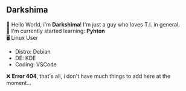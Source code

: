 ## Darkshima
👋 Hello World, i'm **Darkshima**! I'm just a guy who loves T.I. in general.  
📕 I'm currently started learning: **Pyhton**  
🖥️ Linux User
- Distro: Debian
- DE: KDE
- Coding: VSCode

❌ **Error 404**, that's all, i don't have much things to add here at the moment...
<!--
**darrkzz/darrkzz** is a ✨ _special_ ✨ repository because its `README.md` (this file) appears on your GitHub profile.

Here are some ideas to get you started:

- 🔭 I’m currently working on ...
- 🌱 I’m currently learning ...
- 👯 I’m looking to collaborate on ...
- 🤔 I’m looking for help with ...
- 💬 Ask me about ...
- 📫 How to reach me: ...
- 😄 Pronouns: ...
- ⚡ Fun fact: ...
-->
